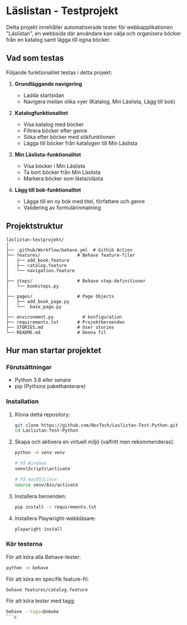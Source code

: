 # Läslistan - Testprojekt

Detta projekt innehåller automatiserade tester för webbapplikationen "Läslistan", en webbsida där användare kan välja och organisera böcker från en katalog samt lägga till egna böcker.

## Vad som testas

Följande funktionalitet testas i detta projekt:

1. **Grundläggande navigering**
   - Ladda startsidan
   - Navigera mellan olika vyer (Katalog, Min Läslista, Lägg till bok)

2. **Katalogfunktionalitet**
   - Visa katalog med böcker
   - Filtrera böcker efter genre
   - Söka efter böcker med sökfunktionen
   - Lägga till böcker från katalogen till Min Läslista

3. **Min Läslista-funktionalitet**
   - Visa böcker i Min Läslista
   - Ta bort böcker från Min Läslista
   - Markera böcker som lästa/olästa

4. **Lägg till bok-funktionalitet**
   - Lägga till en ny bok med titel, författare och genre
   - Validering av formulärinmatning

## Projektstruktur

```
läslistan-testprojekt/
│
├── .github/Workflow/behave.yml  # Githib Action
├── features/              # Behave feature-filer
│   ├── add_book.feature
│   ├── catalog.feature
│   └── navigation.feature
│
├── steps/                 # Behave step-definitioner
│   └── booksteps.py
│
├── pages/                 # Page Objects
│   ├── add_book_page.py
│   └──  base_page.py
│
├── environment.py           # konfiguration
├── requirements.txt       # Projektberoenden
├── STORIES.md             # User stories
└── README.md              # Denna fil
```

## Hur man startar projektet

### Förutsättningar

- Python 3.8 eller senare
- pip (Pythons pakethanterare)

### Installation

1. Klona detta repository:
   ```bash
   git clone https://github.com/NocTech/Laslistan-Test-Python.git
   cd Laslistan-Test-Python
   ```

2. Skapa och aktivera en virtuell miljö (valfritt men rekommenderas):
   ```bash
   python -m venv venv
   
   # På Windows
   venv\Scripts\activate
   
   # På macOS/Linux
   source venv/bin/activate
   ```

3. Installera beroenden:
   ```bash
   pip install -r requirements.txt
   ```

4. Installera Playwright-webbläsare:
   ```bash
   playwright install
   ```

### Kör testerna

För att köra alla Behave-tester:
```bash
python -m behave
```

För att köra en specifik feature-fil:
```bash
behave features/catalog.feature
```

För att köra tester med tagg:
```bash
behave --tags=@smoke
```c